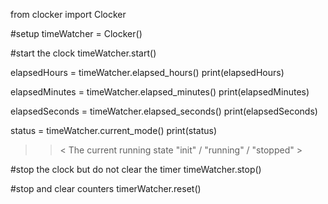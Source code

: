 from clocker import Clocker

#setup
timeWatcher = Clocker()

#start the clock
timeWatcher.start()

elapsedHours = timeWatcher.elapsed_hours()
print(elapsedHours)

>> <The time in hours that has passed>

elapsedMinutes = timeWatcher.elapsed_minutes()
print(elapsedMinutes)

>> <The time in minutes that has passed>

elapsedSeconds = timeWatcher.elapsed_seconds()
print(elapsedSeconds)

>> <The time in seconds that has passed>


status = timeWatcher.current_mode()
print(status)

>> < The current running state "init" / "running" / "stopped" >

#stop the clock but do not clear the timer
timeWatcher.stop()

#stop and clear counters
timerWatcher.reset()
